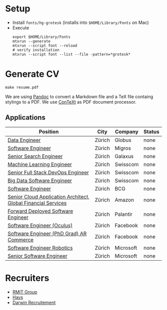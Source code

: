 # Setup
- Install `fonts/hg-grotesk` (installs into `$HOME/Library/Fonts` on Mac)
- Execute
  ```
  export $HOME/Library/Fonts
  mtxrun --generate
  mtxrun --script font --reload
  # verify installation 
  mtxrun --script font --list --file -pattern=*grotesk*
  ```

# Generate CV
`make resume.pdf` 

We are using [Pandoc](https://pandoc.org/) to convert a Markdown file and a TeX file containg stylings to a PDF. We use [ConTeXt](https://en.wikipedia.org/wiki/ConTeXt) as PDF document processor. 

## Applications
| Position                                                                                                                                                                                               | City   | Company   | Status |
| ------------------------------------------------------------------------------------------------------------------------------------------------------------------------------------------------------ | ------ | --------- | ------ |
| [Data Engineer](https://migros-gruppe.jobs/de/unsere-unternehmen/globus/jobs/data-engineer-m-w-d-100/d6d3b467-3afc-4497-ba94-2b40b246cfd0)                                                             | Zürich | Globus    | none   |
| [Software Engineer](https://migros-gruppe.jobs/de/unsere-unternehmen/migros-genossenschafts-bund/jobs/software-engineer-w-m-d/8bc097f2-aa8c-44fe-97bb-fa866a8d1289)                                    | Zürich | Migros    | none   |
| [Senior Search Engineer](https://migros-gruppe.jobs/de/unsere-unternehmen/digitec-galaxus-ag/jobs/senior-search-engineer/7ef21cdc-2c1e-4f47-a854-d03098d03831)                                         | Zürich | Galaxus   | none   |
| [Machine Learning Engineer](https://jobs.swisscom.ch/professionals/offene-stellen/young-professionals/machine-learning-engineer/597b9051-2f17-4fe9-a4fd-290fd3b54583)                                  | Zürich | Swisscom  | none   |
| [Senior Full Stack DevOps Engineer](https://jobs.swisscom.ch/professionals/offene-stellen/specialists-and-management-positions/senior-full-stack-devops-engineer/2fab98b0-8a93-4358-8bf2-f6e16d2b44fb) | Zürich | Swisscom  | none   |
| [Big Data Software Engineer](https://ohws.prospective.ch/public/v1/jobs/cfa8fd5c-f525-4cf9-9943-fcf307845685)                                                                                          | Zürich | Swisscom  | none   |
| [Software Engineer](https://talent.bcg.com/en_US/apply/FolderDetail/CEMA-WESA-Gamma-X-Software-Engineer/10026323)                                                                                      | Zürich | BCG       | none   |
| [Senior Cloud Application Architect, Global Financial Services](https://www.amazon.jobs/en/jobs/1285233/senior-cloud-application-architect-global-financial-services)                                  | Zürich | Amazon    | none   |
| [Forward Deployed Software Engineer](https://jobs.lever.co/palantir/b46312f7-89c8-4447-bf01-931e45243d1a)                                                                                              | Zürich | Palantir  | none   |
| [Software Engineer (Oculus)](https://www.facebook.com/careers/jobs/2343388732342252/)                                                                                                                  | Zürich | Facebook  | none   |
| [Software Engineer (PhD Grad) AR Commerce](https://www.facebook.com/careers/jobs/1042541159524108/)                                                                                                    | Zürich | Facebook  | none   |
| [Software Engineer Robotics](https://careers.microsoft.com/us/en/job/928612/Software-Engineer-Robotics)                                                                                                | Zürich | Microsoft | none   |
| [Senior Software Engineer](https://careers.microsoft.com/us/en/job/923253/Senior-Software-Engineer)                                                                                                    | Zürich | Microsoft | none   |

# Recruiters
- [RMIT Group](https://www.rmgroup.ch/en/)
- [Hays](https://www.hays.ch/)
- [Darwin Recruitement](https://www.darwinrecruitment.com/)